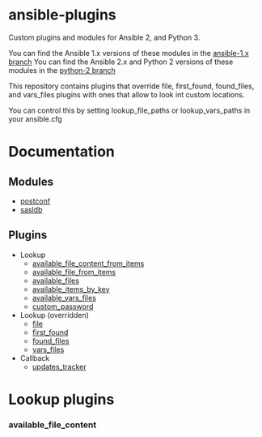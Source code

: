 # ansible-plugins

Custom plugins and modules for Ansible 2, and Python 3.

You can find the Ansible 1.x versions of these modules in the [ansible-1.x branch](https://github.com/dlundgren/ansible-plugins/tree/ansible-1.x)
You can find the Ansible 2.x and Python 2 versions of these modules in the [python-2 branch](https://github.com/dlundgren/ansible-plugins/tree/python-2)

This repository contains plugins that override file, first_found, found_files, and vars_files plugins with 
ones that allow to look int custom locations.

You can control this by setting lookup_file_paths or lookup_vars_paths in your ansible.cfg

# Documentation

## Modules

- [postconf](docs/modules/postconf.md)
- [sasldb](docs/modules/sasldb.md)

## Plugins

- Lookup
  - [available_file_content_from_items](docs/plugins/lookup/available_file_content_from_items.md)
  - [available_file_from_items](docs/plugins/lookup/available_file_from_items.md)
  - [available_files](docs/plugins/lookup/available_files.md)
  - [available_items_by_key](docs/plugins/lookup/available_items_by_key.md)
  - [available_vars_files](docs/plugins/lookup/available_vars_files.md)
  - [custom_password](docs/plugins/lookup/custom_password.md)
- Lookup (overridden)
  - [file](docs/plugins/lookup/overridden.md)
  - [first_found](docs/plugins/lookup/overridden.md)
  - [found_files](docs/plugins/lookup/overridden.md)
  - [vars_files](docs/plugins/lookup/overridden.md)
- Callback
  - [updates_tracker](docs/plugins/callback-updates_tracker.md) 

# Lookup plugins

### available_file_content



